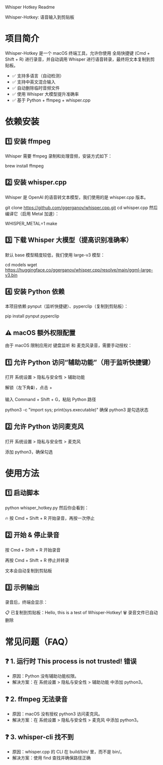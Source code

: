Whisper Hotkey Readme

Whisper-Hotkey: 语音输入到剪贴板

# 项目简介
Whisper-Hotkey 是一个 macOS 终端工具，允许你使用 全局快捷键 (Cmd + Shift + R) 进行录音，并自动调用 Whisper 进行语音转录，最终将文本复制到剪贴板。

- ✅ 支持多语言（自动检测）
- ✅ 支持中英文混合输入
- ✅ 自动删除临时音频文件
- ✅ 使用 Whisper 大模型提升准确率
- ✅ 基于 Python + ffmpeg + whisper.cpp

# 依赖安装
## 1️⃣ 安装 ffmpeg
Whisper 需要 ffmpeg 录制和处理音频，安装方式如下：

brew install ffmpeg
## 2️⃣ 安装 whisper.cpp
Whisper 是 OpenAI 的语音转文本模型，我们使用的是 whisper.cpp 版本。

git clone https://github.com/ggerganov/whisper.cpp.git
cd whisper.cpp
然后编译它（启用 Metal 加速）：

WHISPER_METAL=1 make
## 3️⃣ 下载 Whisper 大模型（提高识别准确率）
默认 base 模型精度较低，我们使用 large-v3 模型：

cd models
wget https://huggingface.co/ggerganov/whisper.cpp/resolve/main/ggml-large-v3.bin
## 4️⃣ 安装 Python 依赖
本项目依赖 pynput（监听快捷键）、pyperclip（复制到剪贴板）：

pip install pynput pyperclip
## ⚠️ macOS 额外权限配置
由于 macOS 限制应用对 键盘监听 和 麦克风录音，需要手动授权：

## 1️⃣ 允许 Python 访问“辅助功能”（用于监听快捷键）
打开 系统设置 > 隐私与安全性 > 辅助功能

解锁（左下角🔒），点击 +

输入 Command + Shift + G，粘贴 Python 路径

python3 -c "import sys; print(sys.executable)"
确保 python3 是勾选状态

## 2️⃣ 允许 Python 访问麦克风
打开 系统设置 > 隐私与安全性 > 麦克风

添加 python3，确保勾选

# 使用方法
## 1️⃣ 启动脚本
python whisper_hotkey.py
然后你会看到：

🔥 按 Cmd + Shift + R 开始录音，再按一次停止
## 2️⃣ 开始 & 停止录音
按 Cmd + Shift + R 开始录音

再按 Cmd + Shift + R 停止并转录

文本会自动复制到剪贴板

## 3️⃣ 示例输出
录音后，终端会显示：

📋 已复制到剪贴板：Hello, this is a test of Whisper-Hotkey!
🗑️ 录音文件已自动删除
# 常见问题（FAQ）
## ❓ 1. 运行时 This process is not trusted! 错误
- 原因：Python 没有辅助功能权限。 
- 解决方案：在 系统设置 > 隐私与安全性 > 辅助功能 中添加 python3。

## ❓ 2. ffmpeg 无法录音
- 原因：macOS 没有授权 python3 访问麦克风。 
- 解决方案：在 系统设置 > 隐私与安全性 > 麦克风 中添加 python3。

## ❓ 3. whisper-cli 找不到
- 原因：whisper.cpp 的 CLI 在 build/bin/ 里，而不是 bin/。 
- 解决方案：使用 find 查找并确保路径正确



